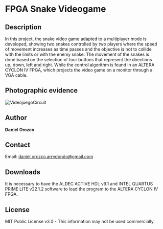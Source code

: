 # FPGA Snake Videogame
## Description
In this project, the snake video game adapted to a multiplayer mode is developed, showing two snakes controlled by two players where the speed of movement increases as time passes and the objective is not to collide with the limits or with the enemy snake. The movement of the snakes is done based on the selection of four buttons that represent the directions up, down, left and right. While the control algorithm is found in an ALTERA CYCLON IV FPGA, which projects the video game on a monitor through a VGA cable.

## Photographic evidence
![VideojuegoCircuit](https://github.com/DanielOrozcoA/Secuencias-de-LEDs/assets/152805004/026471d6-3f73-4a04-9cc6-2942ab36d2bf)

## Author
**Daniel Orozco**

## Contact
Email: daniel.orozco.arredondo@gmail.com

## Downloads
It is necessary to have the ALDEC ACTIVE HDL v9.1 and INTEL QUARTUS PRIME LITE v22.1.2 software to load the program to the ALTERA CYCLON IV FPGA.

## License
MIT Public License v3.0 - This information may not be used commercially.
